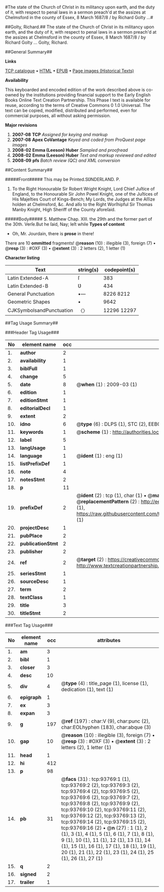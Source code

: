 #The state of the Church of Christ in its militancy upon earth, and the duty of it, with respect to penal laws in a sermon preach'd at the assizes at Chelmsford in the county of Essex, 8 March 1687/8 / by Richard Golty ...#

##Golty, Richard.##
The state of the Church of Christ in its militancy upon earth, and the duty of it, with respect to penal laws in a sermon preach'd at the assizes at Chelmsford in the county of Essex, 8 March 1687/8 / by Richard Golty ...
Golty, Richard.

##General Summary##

**Links**

[TCP catalogue](http://www.ota.ox.ac.uk/tcp/)  • 
[HTML](http://tei.it.ox.ac.uk/tcp/Texts-HTML/free/A41/A41382.html)  • 
[EPUB](http://tei.it.ox.ac.uk/tcp/Texts-EPUB/free/A41/A41382.epub) • 
[Page images (Historical Texts)](https://data.historicaltexts.jisc.ac.uk/view?pubId=eebo-12775807e&pageId=eebo-12775807e-93769-1)

**Availability**

This keyboarded and encoded edition of the
	       work described above is co-owned by the institutions
	       providing financial support to the Early English Books
	       Online Text Creation Partnership. This Phase I text is
	       available for reuse, according to the terms of Creative
	       Commons 0 1.0 Universal. The text can be copied,
	       modified, distributed and performed, even for
	       commercial purposes, all without asking permission.

**Major revisions**

1. __2007-08__ __TCP__ *Assigned for keying and markup*
1. __2007-08__ __Apex CoVantage__ *Keyed and coded from ProQuest page images*
1. __2008-02__ __Emma (Leeson) Huber__ *Sampled and proofread*
1. __2008-02__ __Emma (Leeson) Huber__ *Text and markup reviewed and edited*
1. __2008-09__ __pfs__ *Batch review (QC) and XML conversion*

##Content Summary##

#####Front#####
This may be Printed.SƲNDERLAND. P.
1. To the Right Honourable Sir Robert Wright Knight, Lord Chief Juſtice of England, to the Honourable Sir John Powel Knight, one of the Juſtices of His Majeſties Court of Kings-Bench; My Lords, the Judges at the Aſſize holden at Chelmsford, &c. And alſo to the Right Worſhipful Sir Thomas Manby Knight, High Sheriff of the County aforeſaid.

#####Body#####
S. Matthew Chap. XIII. the 29th and the former part of the 30th. Verſe.But he ſaid, Nay; leſt while 
**Types of content**

  * Oh, Mr. Jourdain, there is **prose** in there!

There are 10 **ommitted** fragments! 
 @__reason__ (10) : illegible (3), foreign (7)  •  @__resp__ (3) : #OXF (3)  •  @__extent__ (3) : 2 letters (2), 1 letter (1)

**Character listing**


|Text|string(s)|codepoint(s)|
|---|---|---|
|Latin Extended-A|ſ|383|
|Latin Extended-B|Ʋ|434|
|General Punctuation|•—|8226 8212|
|Geometric Shapes|▪|9642|
|CJKSymbolsandPunctuation|〈〉|12296 12297|

##Tag Usage Summary##

###Header Tag Usage###

|No|element name|occ|attributes|
|---|---|---|---|
|1.|__author__|2||
|2.|__availability__|1||
|3.|__biblFull__|1||
|4.|__change__|5||
|5.|__date__|8| @__when__ (1) : 2009-03 (1)|
|6.|__edition__|1||
|7.|__editionStmt__|1||
|8.|__editorialDecl__|1||
|9.|__extent__|2||
|10.|__idno__|6| @__type__ (6) : DLPS (1), STC (2), EEBO-CITATION (1), OCLC (1), VID (1)|
|11.|__keywords__|1| @__scheme__ (1) : http://authorities.loc.gov/ (1)|
|12.|__label__|5||
|13.|__langUsage__|1||
|14.|__language__|1| @__ident__ (1) : eng (1)|
|15.|__listPrefixDef__|1||
|16.|__note__|4||
|17.|__notesStmt__|2||
|18.|__p__|11||
|19.|__prefixDef__|2| @__ident__ (2) : tcp (1), char (1)  •  @__matchPattern__ (2) : ([0-9\-]+):([0-9IVX]+) (1), (.+) (1)  •  @__replacementPattern__ (2) : http://eebo.chadwyck.com/downloadtiff?vid=$1&page=$2 (1), https://raw.githubusercontent.com/textcreationpartnership/Texts/master/tcpchars.xml#$1 (1)|
|20.|__projectDesc__|1||
|21.|__pubPlace__|2||
|22.|__publicationStmt__|2||
|23.|__publisher__|2||
|24.|__ref__|2| @__target__ (2) : https://creativecommons.org/publicdomain/zero/1.0/ (1), http://www.textcreationpartnership.org/docs/. (1)|
|25.|__seriesStmt__|1||
|26.|__sourceDesc__|1||
|27.|__term__|2||
|28.|__textClass__|1||
|29.|__title__|3||
|30.|__titleStmt__|2||


###Text Tag Usage###

|No|element name|occ|attributes|
|---|---|---|---|
|1.|__am__|3||
|2.|__bibl__|1||
|3.|__closer__|3||
|4.|__desc__|10||
|5.|__div__|4| @__type__ (4) : title_page (1), license (1), dedication (1), text (1)|
|6.|__epigraph__|1||
|7.|__ex__|3||
|8.|__expan__|3||
|9.|__g__|197| @__ref__ (197) : char:V (9), char:punc (2), char:EOLhyphen (183), char:abque (3)|
|10.|__gap__|10| @__reason__ (10) : illegible (3), foreign (7)  •  @__resp__ (3) : #OXF (3)  •  @__extent__ (3) : 2 letters (2), 1 letter (1)|
|11.|__head__|1||
|12.|__hi__|412||
|13.|__p__|98||
|14.|__pb__|31| @__facs__ (31) : tcp:93769:1 (1), tcp:93769:2 (2), tcp:93769:3 (2), tcp:93769:4 (2), tcp:93769:5 (2), tcp:93769:6 (2), tcp:93769:7 (2), tcp:93769:8 (2), tcp:93769:9 (2), tcp:93769:10 (2), tcp:93769:11 (2), tcp:93769:12 (2), tcp:93769:13 (2), tcp:93769:14 (2), tcp:93769:15 (2), tcp:93769:16 (2)  •  @__n__ (27) : 1 (1), 2 (1), 3 (1), 4 (1), 5 (1), 6 (1), 7 (1), 8 (1), 9 (1), 10 (1), 11 (1), 12 (1), 13 (1), 14 (1), 15 (1), 16 (1), 17 (1), 18 (1), 19 (1), 20 (1), 21 (1), 22 (1), 23 (1), 24 (1), 25 (1), 26 (1), 27 (1)|
|15.|__q__|2||
|16.|__signed__|2||
|17.|__trailer__|1||
